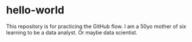 # hello-world
This repository is for practicing the GitHub flow.
I am a 50yo mother of six learning to be a data analyst. Or maybe data scientist.
